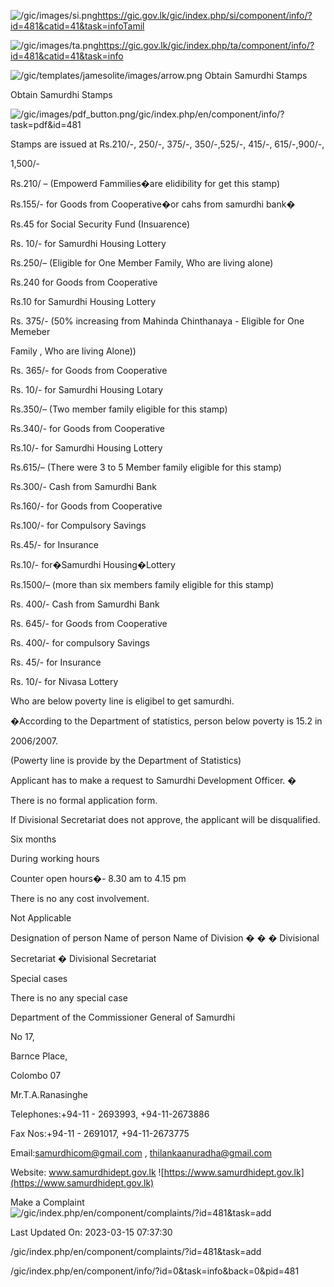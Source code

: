 <!-- Source: https://gic.gov.lk/gic/index.php/en/component/info/?id=481&catid=41&task=info -->

![/gic/images/si.png](/gic/images/si.png)https://gic.gov.lk/gic/index.php/si/component/info/?id=481&catid=41&task=infoTamil

![/gic/images/ta.png](/gic/images/ta.png)https://gic.gov.lk/gic/index.php/ta/component/info/?id=481&catid=41&task=info

![/gic/templates/jamesolite/images/arrow.png](/gic/templates/jamesolite/images/arrow.png) Obtain Samurdhi Stamps

Obtain Samurdhi Stamps

![/gic/images/pdf_button.png](/gic/images/pdf_button.png)/gic/index.php/en/component/info/?task=pdf&id=481

Stamps are issued at Rs.210/-, 250/-, 375/-, 350/-,525/-, 415/-, 615/-,900/-,

1,500/-

Rs.210/ – (Empowerd Fammilies�are elidibility for get this stamp)

Rs.155/- for Goods from Cooperative�or cahs from samurdhi bank�

Rs.45 for Social Security Fund (Insuarence)

Rs. 10/- for Samurdhi Housing Lottery

Rs.250/– (Eligible for One Member Family, Who are living alone)

Rs.240 for Goods from Cooperative

Rs.10 for Samurdhi Housing Lottery

Rs. 375/- (50% increasing from Mahinda Chinthanaya - Eligible for One Memeber

Family , Who are living Alone))

Rs. 365/- for Goods from Cooperative

Rs. 10/- for Samurdhi Housing Lotary

Rs.350/– (Two member family eligible for this stamp)

Rs.340/- for Goods from Cooperative

Rs.10/- for Samurdhi Housing Lottery

Rs.615/– (There were 3 to 5 Member family eligible for this stamp)

Rs.300/- Cash from Samurdhi Bank

Rs.160/- for Goods from Cooperative

Rs.100/- for Compulsory Savings

Rs.45/- for Insurance

Rs.10/- for�Samurdhi Housing�Lottery

Rs.1500/– (more than six members family eligible for this stamp)

Rs. 400/- Cash from Samurdhi Bank

Rs. 645/- for Goods from Cooperative

Rs. 400/- for compulsory Savings

Rs. 45/- for Insurance

Rs. 10/- for Nivasa Lottery

Who are below poverty line is eligibel to get samurdhi.

�According to the Department of statistics, person below poverty is 15.2 in

2006/2007.

(Powerty line is provide by the Department of Statistics)

Applicant has to make a request to Samurdhi Development Officer. �

There is no formal application form.

If Divisional Secretariat does not approve, the applicant will be disqualified.

Six months

During working hours

Counter open hours�- 8.30 am to 4.15 pm

There is no any cost involvement.

Not Applicable

Designation of person Name of person Name of Division � � � Divisional

Secretariat � Divisional Secretariat

Special cases

There is no any special case

Department of the Commissioner General of Samurdhi

No 17,

Barnce Place,

Colombo 07

Mr.T.A.Ranasinghe

Telephones:+94-11 - 2693993, +94-11-2673886

Fax Nos:+94-11 - 2691017, +94-11-2673775

Email:samurdhicom@gmail.com , thilankaanuradha@gmail.com

Website: www.samurdhidept.gov.lk ![https://www.samurdhidept.gov.lk](https://www.samurdhidept.gov.lk)

Make a Complaint ![/gic/index.php/en/component/complaints/?id=481&task=add](/gic/index.php/en/component/complaints/?id=481&task=add)

Last Updated On: 2023-03-15 07:37:30

/gic/index.php/en/component/complaints/?id=481&task=add

/gic/index.php/en/component/info/?id=0&task=info&back=0&pid=481
